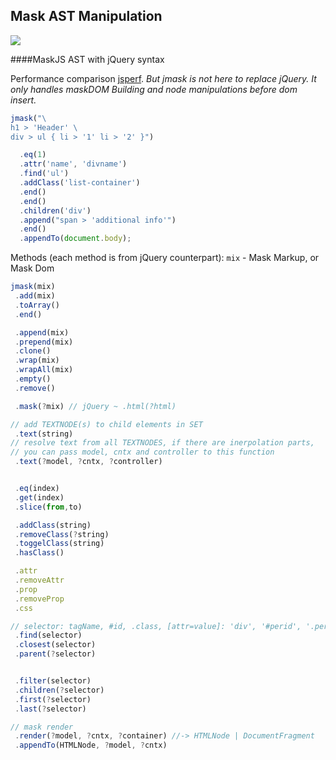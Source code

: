 Mask AST Manipulation
----

<div>
	<a href='http://travis-ci.org/tenbits/mask-j'>
		<img src='https://secure.travis-ci.org/tenbits/mask-j.png'/>
	</a>
</div>

####MaskJS AST with jQuery syntax

Performance comparison [jsperf](http://jsperf.com/dom-builder-mask-vs-jquery/4).
_But jmask is not here to replace jQuery. It only handles maskDOM Building and node manipulations before dom insert._
````javascript
jmask("\
h1 > 'Header' \
div > ul { li > '1' li > '2' }")

  .eq(1)
  .attr('name', 'divname')
  .find('ul')
  .addClass('list-container')
  .end()
  .end()
  .children('div')
  .append("span > 'additional info'")
  .end()
  .appendTo(document.body);
````

Methods (each method is from jQuery counterpart):
<code>mix</code> - Mask Markup, or Mask Dom
````javascript
jmask(mix)
 .add(mix)
 .toArray()
 .end()

 .append(mix)
 .prepend(mix)
 .clone()
 .wrap(mix)
 .wrapAll(mix)
 .empty()
 .remove()

 .mask(?mix) // jQuery ~ .html(?html)

// add TEXTNODE(s) to child elements in SET
 .text(string)
// resolve text from all TEXTNODES, if there are inerpolation parts,
// you can pass model, cntx and controller to this function
 .text(?model, ?cntx, ?controller)


 .eq(index)
 .get(index)
 .slice(from,to)

 .addClass(string)
 .removeClass(?string)
 .toggelClass(string)
 .hasClass()

 .attr
 .removeAttr
 .prop
 .removeProp
 .css

// selector: tagName, #id, .class, [attr=value]: 'div', '#perid', '.perclass', 'div[name=any]'
 .find(selector)
 .closest(selector)
 .parent(?selector)


 .filter(selector)
 .children(?selector)
 .first(?selector)
 .last(?selector)

// mask render
 .render(?model, ?cntx, ?container) //-> HTMLNode | DocumentFragment
 .appendTo(HTMLNode, ?model, ?cntx)

````
